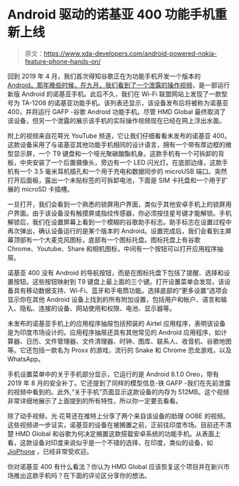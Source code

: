 # Android 驱动的诺基亚 400 功能手机重新上线

> 原文：<https://www.xda-developers.com/android-powered-nokia-feature-phone-hands-on/>

回到 2019 年 4 月，我们首次得知谷歌正在为功能手机开发一个版本的 [Android。那年晚些时候，在九月，我们看到了一个](https://www.xda-developers.com/google-touchless-android-os-feature-phones/)[泄露的操作视频](https://www.xda-developers.com/nokia-android-feature-phone-video/)，是一部运行新版 Android 的诺基亚手机。此后不久，我们在 Wi-Fi 联盟网站上发现了一款型号为 TA-1208 的诺基亚功能手机。该列表还显示，该设备发布后将被称为诺基亚 400，并将运行 GAFP -谷歌 Android 功能手机。尽管 HMD Global 最终取消了该设备，但另一个泄露的展示该手机的实际操作视频现在已经在网上浮出水面。

附上的视频来自花萼光 YouTube 频道，它让我们仔细看看未发布的诺基亚 400。这款设备采用了与诺基亚其他功能手机相同的设计语言，拥有一个带有厚边框的微型显示屏，一个 T9 键盘和一个哑光聚碳酸酯机身。这款手机有一个可拆卸的背板，中央安装了一个后置摄像头，旁边有一个 LED 闪光灯。在底部边缘，这款手机有一个 3.5 毫米耳机插孔和一个用于充电和数据同步的 microUSB 端口。突然打开后面板，露出一个未贴标签的可拆卸电池，下面是 SIM 卡托盘和一个用于扩展的 microSD 卡插槽。

一旦打开，我们会看到一个熟悉的锁屏用户界面，类似于其他安卓手机上的锁屏用户界面。由于该设备没有触摸屏或指纹传感器，你必须按住星号键才能解锁。手机解锁后，我们在设置屏幕上看到一个模糊的谷歌助手标志。助手标志在设置过程中再次弹出，确认设备运行的是某个版本的 Android。设置完成后，我们会看到主屏幕顶部有一个大麦克风图标，底部有一个图标托盘。图标托盘上有谷歌 Chrome、Youtube、Share 和相机图标，中间有一个按钮可以打开应用程序抽屉。

诺基亚 400 没有 Android 的导航按钮，而是在图标托盘下包括了提醒、选择和设置按钮。这些按钮映射到 T9 键盘上最上面的三个键。打开设置菜单会发现，该设备具有移动数据支持、Wi-Fi、蓝牙和手电筒功能。选择底部的“更多设置”选项会显示你在其他 Android 设备上找到的所有附加设置，包括用户和帐户、语言和输入、隐私、连接的设备、网站使用和权限、电池、显示器等。

未发布的诺基亚手机上的应用程序抽屉包括预装的 Airtel 应用程序，表明该设备是为印度市场设计的。应用程序抽屉还具有其他常见的 Android 应用程序，如计算器、日历、文件管理器、文件清理器、时钟、图库、联系人、收音机、谷歌地图等。它还包括一款名为 Proxx 的游戏，流行的 Snake 和 Chrome 恐龙游戏，以及 WhatsApp。

手机设置菜单中的关于手机部分显示，它运行的是 Android 8.1.0 Oreo，带有 2019 年 8 月的安全补丁。它还提到了同样的模型信息-铁 GAFP -我们在先前泄露的视频中看到的。此外,“关于手机”页面显示这款设备的内存为 512MB。这个视频非常详细地展示了上面提到的所有特性，所以你一定要去看看。

除了动手视频，光·花萼还在推特上分享了两个来自该设备的助理 OOBE 的视频。这些视频进一步证实，诺基亚的设备在被搁置之前，正前往印度市场。目前还不清楚 HMD Global 和谷歌为何决定搁置这款搭载安卓系统的功能手机。从表面上看，这款设备对印度来说似乎是一个不错的选择，在印度，类似的设备，如 [JioPhone](https://www.xda-developers.com/jiophone-next/) ，已经非常受欢迎。

你对诺基亚 400 有什么看法？你认为 HMD Global 应该恢复这个项目并在新兴市场推出这款手机吗？在下面的评论区分享你的想法。